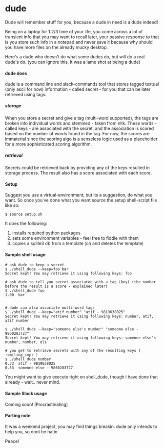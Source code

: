# dude
Dude will remember stuff for you, because a dude in need is a dude indeed!

Being on a laptop for 1.2/3 time of your life, you come across a lot of transient info that you may want to recall later,
your passive response to that is you store such info in a notepad and never save it because why should you have more files
on the already mucky desktop.

Here's a dude who doesn't do what some dudes do, but will do a real dude's do. (you can ignore this, it was a lame shot at being a dude)

#### dude does
dude is a command line and slack-commands tool that stores tagged textual (only ascii for now) information - called secret -
for you that can be later retrieved using tags.

##### storage
When you store a secret and give a tag (multi-word supported), the tags are broken into individual words and stemmed - taken from nltk.
These words - called keys - are associated with the secret, and the association is scored based on the number of words found in the tag.
For now, the scores are immaterial since the scoring algo is a senseless logic used as a placeholder for a more sophisticated scoring algorithm.


##### retrieval
Secrets could be retrieved back by providing any of the keys resulted in storage process.
The result also has a score associated with each score.

#### Setup

Suggest you use a virtual-environment, but its a suggestion, do what you want.
So once you've done what you want source the setup shell-script file like so:

```shell
$ source setup.sh
```

It does the following:
1. installs required python packages
2. sets some environment variables - feel free to fiddle with them
3. copies a sqlite3 db from a template (oh and deletes the template)

#### Sample shell usage

```shell
# ask dude to keep a secret
$ ./shell_dude --keep=foo bar
Secret kept! You may retrieve it using following keys: foo

# ask dude to tell you secret associated with a tag (key) (the number before the result is a score - explained later)
$ ./shell_dude foo
1.00  bar


# dude can also associate multi-word tags
$ ./shell_dude --keep="atif number" "atif - 9819638025"
Secret kept! You may retrieve it using following keys: number, atif, atif number

$ ./shell_dude --keep="someone else's number" "someone else - 9860283727"
Secret kept! You may retrieve it using following keys: someone else's number, number, els

# you get to retrieve secrets with any of the resulting keys ( :smiling_imp: )
$ ./shell_dude number
0.33  atif - 9819638025
0.33  someone else - 9860283727
```

You might want to give execute right on shell_dude, though I have done that already - wait.. never mind.

#### Sample Slack usage
Coming soon! (Procrastinating)

#### Parting note
It was a weekend project,
you may find things breakin.
dude only intends to help you,
so dont be hatin.

Peace!